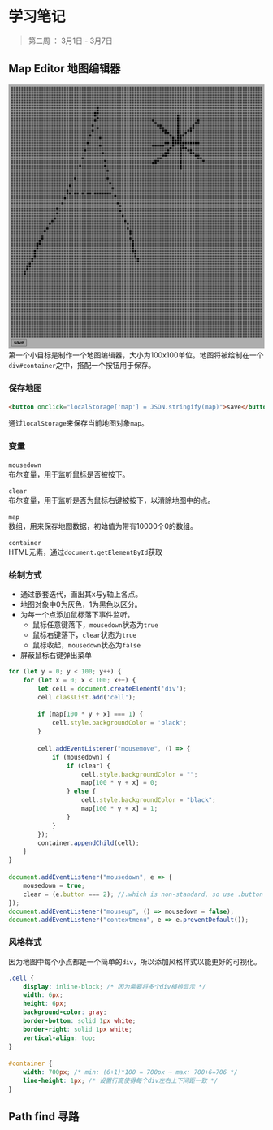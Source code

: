 # 学习笔记
> 第二周 ： 3月1日 - 3月7日

## Map Editor 地图编辑器
![MapEditor](img/MapEditor.png)  
第一个小目标是制作一个地图编辑器，大小为100x100单位。地图将被绘制在一个`div#container`之中，搭配一个按钮用于保存。  
### 保存地图
```html
<button onclick="localStorage['map'] = JSON.stringify(map)">save</button>
```
通过`localStorage`来保存当前地图对象`map`。
### 变量
`mousedown`  
布尔变量，用于监听鼠标是否被按下。  

`clear`  
布尔变量，用于监听是否为鼠标右键被按下，以清除地图中的点。

`map`  
数组，用来保存地图数据，初始值为带有10000个0的数组。

`container`  
HTML元素，通过`document.getElementById`获取

### 绘制方式
* 通过嵌套迭代，画出其x与y轴上各点。
* 地图对象中0为灰色，1为黑色以区分。
* 为每一个点添加鼠标落下事件监听。
  * 鼠标任意键落下，`mousedown`状态为`true`
  * 鼠标右键落下，`clear`状态为`true`
  * 鼠标收起，`mousedown`状态为`false`
* 屏蔽鼠标右键弹出菜单
```javascript
for (let y = 0; y < 100; y++) {
    for (let x = 0; x < 100; x++) {
        let cell = document.createElement('div');
        cell.classList.add('cell');

        if (map[100 * y + x] === 1) {
            cell.style.backgroundColor = 'black';
        }

        cell.addEventListener("mousemove", () => {
            if (mousedown) {
                if (clear) {
                    cell.style.backgroundColor = "";
                    map[100 * y + x] = 0;
                } else {
                    cell.style.backgroundColor = "black";
                    map[100 * y + x] = 1;
                }
            }
        });
        container.appendChild(cell);
    }
}

document.addEventListener("mousedown", e => {
    mousedown = true;
    clear = (e.button === 2); //.which is non-standard, so use .button
});
document.addEventListener("mouseup", () => mousedown = false);
document.addEventListener("contextmenu", e => e.preventDefault());
```
### 风格样式
因为地图中每个小点都是一个简单的`div`，所以添加风格样式以能更好的可视化。
```css
.cell {
    display: inline-block; /* 因为需要将多个div横排显示 */
    width: 6px;
    height: 6px;
    background-color: gray;
    border-bottom: solid 1px white;
    border-right: solid 1px white;
    vertical-align: top;
}

#container {
    width: 700px; /* min: (6+1)*100 = 700px ~ max: 700+6=706 */
    line-height: 1px; /* 设置行高使得每个div左右上下间距一致 */
}
```

## Path find 寻路

